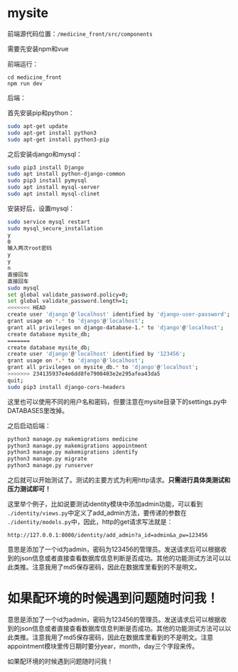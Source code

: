 # mysite
前端源代码位置：``/medicine_front/src/components``

需要先安装npm和vue

前端运行：

```shell
cd medicine_front
npm run dev
```

后端：

首先安装pip和python：

```sh
sudo apt-get update
sudo apt-get install python3
sudo apt-get install python3-pip
```

之后安装django和mysql：

```sh
sudo pip3 install Django
sudo apt install python-django-common
sudo pip3 install pymysql
sudo apt install mysql-server
sudo apt install mysql-clinet
```

安装好后，设置mysql：

```sh
sudo service mysql restart
sudo mysql_secure_installation
y
0
输入两次root密码
y
y
n
直接回车
直接回车
sudo mysql
set global validate_password.policy=0;
set global validate_password.length=1;
<<<<<<< HEAD
create user 'django'@'localhost' identified by 'django-user-password';
grant usage on *.* to 'django'@'localhost';
grant all privileges on django-database-1.* to 'django'@'localhost';
create database mysite_db;
=======
create database mysite_db;
create user 'django'@'localhost' identified by '123456';
grant usage on *.* to 'django'@'localhost';
grant all privileges on mysite_db.* to 'django'@'localhost';
>>>>>>> 234135937e4e6dd8fe7900403e2e295afea43da5
quit;
sudo pip3 install django-cors-headers
```

这里也可以使用不同的用户名和密码，但要注意在mysite目录下的settings.py中DATABASES里改掉。

之后启动后端：

```sh
python3 manage.py makemigrations medicine
python3 manage.py makemigrations appointment
python3 manage.py makemigrations identify
python3 manage.py migrate
python3 manage.py runserver
```

之后就可以开始测试了。测试的主要方式为利用http请求。**只需进行具体类测试和压力测试即可！**

这里举个例子，比如说要测试identity模块中添加admin功能，可以看到` ./identity/views.py`中定义了add_admin方法，要传递的参数在` ./identity/models.py`中，因此，http的get请求写法就是：
```http
http://127.0.0.1:8000/identity/add_admin?a_id=admin&a_pw=123456
```
意思是添加了一个id为admin，密码为123456的管理员。发送请求后可以根据收到的json信息或者直接查看数据库信息判断是否成功。其他的功能测试方法可以以此类推。注意我用了md5保存密码，因此在数据库里看到的不是明文。

如果配环境的时候遇到问题随时问我！
=======
意思是添加了一个id为admin，密码为123456的管理员。发送请求后可以根据收到的json信息或者直接查看数据库信息判断是否成功。其他的功能测试方法可以以此类推。注意我用了md5保存密码，因此在数据库里看到的不是明文。注意appointment模块里传日期时要分year，month，day三个字段来传。

如果配环境的时候遇到问题随时问我！